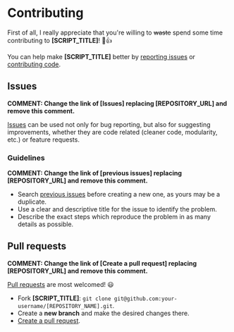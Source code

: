# Contributing

First of all, I really appreciate that you're willing to ~~waste~~ spend some time contributing to **[SCRIPT_TITLE]**! 🎉👍

You can help make **[SCRIPT_TITLE]** better by [reporting issues](#issues) or [contributing code](#pull-requests).

## Issues

**COMMENT: Change the link of [Issues] replacing [REPOSITORY_URL] and remove this comment.**

[Issues]([REPOSITORY_URL]/issues) can be used not only for bug reporting, but also for suggesting improvements, whether they are code related (cleaner code, modularity, etc.) or feature requests.

### Guidelines

**COMMENT: Change the link  of [previous issues] replacing [REPOSITORY_URL] and remove this comment.**

* Search [previous issues]([REPOSITORY_URL]/issues?utf8=%E2%9C%93&q=is%3Aissue) before creating a new one, as yours may be a duplicate.
* Use a clear and descriptive title for the issue to identify the problem.
* Describe the exact steps which reproduce the problem in as many details as possible.

## Pull requests

**COMMENT: Change the link of [Create a pull request] replacing [REPOSITORY_URL] and remove this comment.**

[Pull requests](https://help.github.com/articles/creating-a-pull-request/) are most welcomed! 😃

* Fork **[SCRIPT_TITLE]**: `git clone git@github.com:your-username/[REPOSITORY_NAME].git`.
* Create a **new branch** and make the desired changes there.
* [Create a pull request]([REPOSITORY_URL]/pulls).
